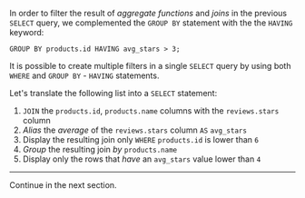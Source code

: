 In order to filter the result of _aggregate functions_ and _joins_ in the previous `SELECT` query, we complemented the `GROUP BY` statement with the the `HAVING` keyword: 

```
GROUP BY products.id HAVING avg_stars > 3;
```

It is possible to create multiple filters in a single `SELECT` query by using both `WHERE` and `GROUP BY` - `HAVING` statements. 

Let's translate the following list into a `SELECT` statement:

1. `JOIN` the `products.id`, `products.name` columns with the `reviews.stars` column
2. _Alias_ the _average_ of the `reviews.stars` column `AS` `avg_stars`
3. Display the resulting join only `WHERE` `products.id` is lower than `6`
4. _Group_ the resulting join _by_ `products.name`
5. Display only the rows that _have_ an `avg_stars` value lower than `4`

---
Continue in the next section.